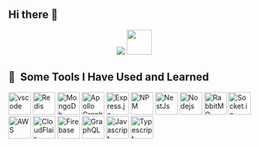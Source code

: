 ## Hi there 👋

<p align="center">
  <img src="https://capsule-render.vercel.app/api?text=Hey Everyone!🕹️&animation=fadeIn&type=waving&color=gradient&height=100"/>


<a href="https://www.instagram.com/thepiyushmalhotra/">
  <img height="50" src="https://user-images.githubusercontent.com/46517096/166974368-9798f39f-1f46-499c-b14e-81f0a3f83a06.png"/>
</a>

<h2> 🚀 &nbsp;Some Tools I Have Used and Learned</h2>
<p align="left">
<img src="https://cdn.jsdelivr.net/gh/devicons/devicon/icons/vscode/vscode-original.svg" alt="vscode" width="45" height="45"/>
<img src="https://img.shields.io/badge/redis-%23DD0031.svg?style=for-the-badge&logo=redis&logoColor=white" alt="Redis" width="45" height="45"/>
<img src="https://img.shields.io/badge/MongoDB-%234ea94b.svg?style=for-the-badge&logo=mongodb&logoColor=white" alt="MongoDb" width="45" height="45"/>

<img src="https://img.shields.io/badge/-ApolloGraphQL-311C87?style=for-the-badge&logo=apollo-graphql" alt="Apollo GraphQL" width="45" height="45"/>

<img src="hhttps://img.shields.io/badge/express.js-%23404d59.svg?style=for-the-badge&logo=express&logoColor=%2361DAFB" alt="Express.js" width="45" height="45"/>

<img src="https://img.shields.io/badge/NPM-%23CB3837.svg?style=for-the-badge&logo=npm&logoColor=white" alt="NPM" width="45" height="45"/>

<img src="https://img.shields.io/badge/nestjs-%23E0234E.svg?style=for-the-badge&logo=nestjs&logoColor=white" alt="NestJs" width="45" height="45"/>

<img src="https://img.shields.io/badge/node.js-6DA55F?style=for-the-badge&logo=node.js&logoColor=white" alt="Nodejs" width="45" height="45"/>

<img src="https://img.shields.io/badge/Rabbitmq-FF6600?style=for-the-badge&logo=rabbitmq&logoColor=white" alt="RabbitMQ" width="45" height="45"/>

<img src="https://img.shields.io/badge/Socket.io-black?style=for-the-badge&logo=socket.io&badgeColor=010101" alt="Socket.io" width="45" height="45"/>

<img src="https://img.shields.io/badge/AWS-%23FF9900.svg?style=for-the-badge&logo=amazon-aws&logoColor=white" alt="AWS" width="45" height="45"/>

<img src="https://img.shields.io/badge/Cloudflare-F38020?style=for-the-badge&logo=Cloudflare&logoColor=white" alt="CloudFlair" width="45" height="45"/>

<img src="https://img.shields.io/badge/firebase-%23039BE5.svg?style=for-the-badge&logo=firebasee" alt="Firebase" width="45" height="45"/>

<img src="https://img.shields.io/badge/-GraphQL-E10098?style=for-the-badge&logo=graphql&logoColor=white" alt="GraphQL" width="45" height="45"/>

<img src="https://img.shields.io/badge/javascript-%23323330.svg?style=for-the-badge&logo=javascript&logoColor=%23F7DF1E" alt="Javascript" width="45" height="45"/>

<img src="https://img.shields.io/badge/typescript-%23007ACC.svg?style=for-the-badge&logo=typescript&logoColor=white" alt="Typescript" width="45" height="45"/>



